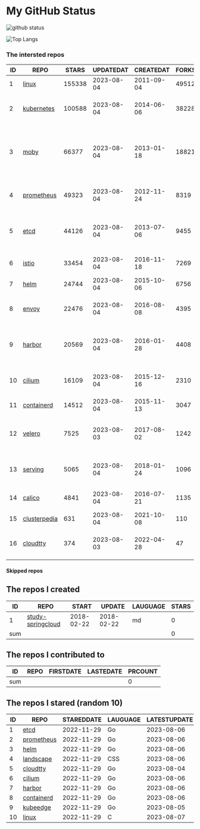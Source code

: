 # My GitHub Status

<img src="https://github-readme-stats-1.yihong0618.vercel.app/api?username=daoqingniu&show_icons=true&&&hide_title=true&count_private=true" alt="github status" />

![Top Langs](https://github-readme-stats-1.yihong0618.vercel.app/api/top-langs/?username=daoqingniu&layout=compact)

<!--START_SECTION:github_repos-->
### The intersted repos
| ID |                              REPO                               | STARS  | UPDATEDAT  | CREATEDAT  | FORKSCOUNT |                                              DESCRIPTIONS                                              |
|----|-----------------------------------------------------------------|--------|------------|------------|------------|--------------------------------------------------------------------------------------------------------|
|  1 | [linux](https://github.com/torvalds/linux)                      | 155338 | 2023-08-04 | 2011-09-04 |      49512 | Linux kernel source tree                                                                               |
|  2 | [kubernetes](https://github.com/kubernetes/kubernetes)          | 100588 | 2023-08-04 | 2014-06-06 |      38228 | Production-Grade Container Scheduling and Management                                                   |
|  3 | [moby](https://github.com/moby/moby)                            |  66377 | 2023-08-04 | 2013-01-18 |      18821 | Moby Project - a collaborative project for the container ecosystem to assemble container-based systems |
|  4 | [prometheus](https://github.com/prometheus/prometheus)          |  49323 | 2023-08-04 | 2012-11-24 |       8319 | The Prometheus monitoring system and time series database.                                             |
|  5 | [etcd](https://github.com/etcd-io/etcd)                         |  44126 | 2023-08-04 | 2013-07-06 |       9455 | Distributed reliable key-value store for the most critical data of a distributed system                |
|  6 | [istio](https://github.com/istio/istio)                         |  33454 | 2023-08-04 | 2016-11-18 |       7269 | Connect, secure, control, and observe services.                                                        |
|  7 | [helm](https://github.com/helm/helm)                            |  24744 | 2023-08-04 | 2015-10-06 |       6756 | The Kubernetes Package Manager                                                                         |
|  8 | [envoy](https://github.com/envoyproxy/envoy)                    |  22476 | 2023-08-04 | 2016-08-08 |       4395 | Cloud-native high-performance edge/middle/service proxy                                                |
|  9 | [harbor](https://github.com/goharbor/harbor)                    |  20569 | 2023-08-04 | 2016-01-28 |       4408 | An open source trusted cloud native registry project that stores, signs, and scans content.            |
| 10 | [cilium](https://github.com/cilium/cilium)                      |  16109 | 2023-08-04 | 2015-12-16 |       2310 | eBPF-based Networking, Security, and Observability                                                     |
| 11 | [containerd](https://github.com/containerd/containerd)          |  14512 | 2023-08-04 | 2015-11-13 |       3047 | An open and reliable container runtime                                                                 |
| 12 | [velero](https://github.com/vmware-tanzu/velero)                |   7525 | 2023-08-03 | 2017-08-02 |       1242 | Backup and migrate Kubernetes applications and their persistent volumes                                |
| 13 | [serving](https://github.com/knative/serving)                   |   5065 | 2023-08-04 | 2018-01-24 |       1096 | Kubernetes-based, scale-to-zero, request-driven compute                                                |
| 14 | [calico](https://github.com/projectcalico/calico)               |   4841 | 2023-08-04 | 2016-07-21 |       1135 | Cloud native networking and network security                                                           |
| 15 | [clusterpedia](https://github.com/clusterpedia-io/clusterpedia) |    631 | 2023-08-04 | 2021-10-08 |        110 | The Encyclopedia of Kubernetes clusters                                                                |
| 16 | [cloudtty](https://github.com/cloudtty/cloudtty)                |    374 | 2023-08-03 | 2022-04-28 |         47 | A Friendly Kubernetes CloudShell (Web Terminal) !                                                      |



#### Skipped repos
<!--END_SECTION:github_repos-->

<!--START_SECTION:my_github-->
## The repos I created
| ID  |                                 REPO                                 |   START    |   UPDATE   | LAUGUAGE | STARS |
|-----|----------------------------------------------------------------------|------------|------------|----------|-------|
|   1 | [study-springcloud](https://github.com/daoqingniu/study-springcloud) | 2018-02-22 | 2018-02-22 | md       |     0 |
| sum |                                                                      |            |            |          |     0 |

## The repos I contributed to
| ID  | REPO | FIRSTDATE | LASTEDATE | PRCOUNT |
|-----|------|-----------|-----------|---------|
| sum |      |           |           |       0 |

## The repos I stared (random 10)
| ID |                          REPO                          | STAREDDATE | LAUGUAGE | LATESTUPDATE |
|----|--------------------------------------------------------|------------|----------|--------------|
|  1 | [etcd](https://github.com/etcd-io/etcd)                | 2022-11-29 | Go       | 2023-08-06   |
|  2 | [prometheus](https://github.com/prometheus/prometheus) | 2022-11-29 | Go       | 2023-08-06   |
|  3 | [helm](https://github.com/helm/helm)                   | 2022-11-29 | Go       | 2023-08-06   |
|  4 | [landscape](https://github.com/cncf/landscape)         | 2022-11-29 | CSS      | 2023-08-06   |
|  5 | [cloudtty](https://github.com/cloudtty/cloudtty)       | 2022-11-29 | Go       | 2023-08-04   |
|  6 | [cilium](https://github.com/cilium/cilium)             | 2022-11-29 | Go       | 2023-08-06   |
|  7 | [harbor](https://github.com/goharbor/harbor)           | 2022-11-29 | Go       | 2023-08-06   |
|  8 | [containerd](https://github.com/containerd/containerd) | 2022-11-29 | Go       | 2023-08-06   |
|  9 | [kubeedge](https://github.com/kubeedge/kubeedge)       | 2022-11-29 | Go       | 2023-08-05   |
| 10 | [linux](https://github.com/torvalds/linux)             | 2022-11-29 | C        | 2023-08-07   |

<!--END_SECTION:my_github-->
